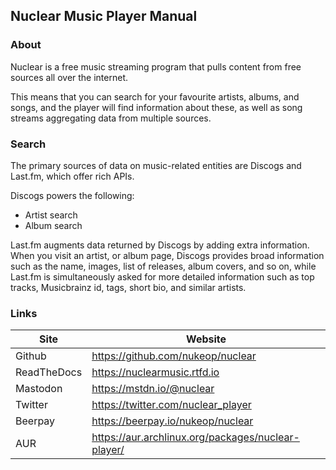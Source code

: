 ## Nuclear Music Player Manual

### About

Nuclear is a free music streaming program that pulls content from free sources all over the internet.

This means that you can search for your favourite artists, albums, and songs, and the player will find information about these, as well as song streams aggregating data from multiple sources.

### Search

The primary sources of data on music-related entities are Discogs and Last.fm, which offer rich APIs.

Discogs powers the following:

  - Artist search
  - Album search

Last.fm augments data returned by Discogs by adding extra information. When you visit an artist, or album page, Discogs provides broad information such as the name, images, list of releases, album covers, and so on, while Last.fm is simultaneously asked for more detailed information such as top tracks, Musicbrainz id, tags, short bio, and similar artists.

### Links

| Site        | Website                                              |
|-------------|------------------------------------------------------|
| Github      | <https://github.com/nukeop/nuclear>                  |
| ReadTheDocs | <https://nuclearmusic.rtfd.io>                       |
| Mastodon    | <https://mstdn.io/@nuclear>                          |
| Twitter     | <https://twitter.com/nuclear_player>                 |
| Beerpay     | <https://beerpay.io/nukeop/nuclear>                  |
| AUR         | <https://aur.archlinux.org/packages/nuclear-player/> |
